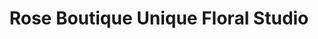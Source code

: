---
title: "Rose Boutique Unique Floral Studio"
url: /limeport/rose-boutique-unique-floral-studio/
shop: Blumen
---